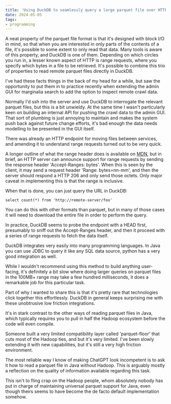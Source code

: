 ```yaml
---
title: 'Using DuckDB to seamlessly query a large parquet file over HTTP'
date: 2024-05-05
tags:
- programming
---
```


A neat property of the parquet file format is that it's designed with block I/O in mind,
so that when you are interested in only parts of the contents of a file, it's possible to
some extent to only read that data.  Many tools is aware of this property, and DuckDB
is one of them. Depending on which circles you run in, a lesser known aspect of HTTP 
is range requests, where you specify which bytes in a file to be retrieved.  It's possible
to combine this trio of properties to read remote parquet files directly in DuckDB.

I've had these facts things in the back of my head for a while, but saw the opportunity 
to put them in to practice recently when extending the admin GUI for marginalia search 
to add the option to inspect remote crawl data. 

Normally I'd ssh into the server and use DuckDB to interrogate the relevant parquet files,
but this is a bit unwieldy.  At the same time I wasn't particularly keen on building an 
internal API for pushing the crawl data to the admin GUI.  That sort of plumbing is just 
annoying to maintain and makes the system push back against future change efforts, it's 
bad enough the data needs modelling to be presented in the GUI itself. 

There was already an HTTP endpoint for moving files between services, and amending it to 
understand range requests turned out to be very quick.  

A longer outline of what the range header does is available on [MDN](https://developer.mozilla.org/en-US/docs/Web/HTTP/Range_requests), 
but in brief, an HTTP server can announce support for range requests by sending the response header 
'Accept-Ranges: bytes'.  When this is seen by the client, it may send a request header 
'Range: bytes=nn-mm',  and then the server should respond a HTTP 206 and only send those 
octets.  Only major caveat in implementing this is that the range is inclusive. 

When that is done, you can just query the URL in DuckDB: 

```
select count(*) from 'http://remote-server/foo'
```

You can do this with other formats than parquet, but in many of those cases it will need 
to download the entire file in order to perform the query.

In practice, DuckDB seems to probe the endpoint with a HEAD first, presumably to sniff out 
the Accept-Ranges header, and then it proceed with a series of range requests to fetch the 
data itself. 

DuckDB integrates very easily into many programming languages.  In Java you can use 
JDBC to query it like any SQL data source, python has a very good integration as well.

While I wouldn't recommend using this method to build anything user-facing, it's 
definitely a bit slow where doing larger queries on parquet files in the 100MB+ 
range may take a few hundred milliseconds, it does a remarkable job for this 
particular task.  

Part of why I wanted to share this is that it's pretty rare that technologies 
click together this effortlessly.  DuckDB in general keeps surprising me with
these unobtrusive low friction integrations.  

It's in stark contrast to the other ways of reading parquet files in Java, 
which typically requires you to pull in half the Hadoop ecosystem before the code will 
even compile.  

Someone built a very limited compatibility layer called 'parquet-floor' 
that cuts most of the Hadoop ties, and but it's very limited.  I've been slowly 
extending it with new capabilities, but it's still a very high friction environment.  

The most reliable way I know of making ChatGPT look incompetent is to ask it how to
read a parquet file in Java without Hadoop.  This is arguably mostly a reflection on
the quality of information available regarding this task.

This isn't to fling crap on the Hadoop people, whom absolutely nobody has put in charge 
of maintaining universal parquet support for Java, even though theirs seems to have become 
the de facto default implementation somehow. 


